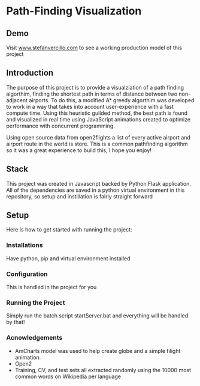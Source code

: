 # Path-Finding Visualization

## Demo
Visit www.stefanvercillo.com to see a working production model of this project

## Introduction

The purpose of this project is to provide a visualziation of a path finding algorthim, finding the shortest path in terms of distance between two non-adjacent airports. To do this, a modified A* greedy algorthim was developed to work in a way that takes into account user-experience with a fast compute time. Using this heuristic guilded method, the best path is found and visualized in real time using JavaScript animations created to optimize performance with concurrent programming.

Using open source data from open2flights a list of every active airport and airport route in the world is store. This is a common pathfinding algorithm so it was a great experience to build this, I hope you enjoy!


## Stack
This project was created in Javascript backed by Python Flask application. All of the dependencies are saved in a python virtual environment in this repository, so setup and instillation is fairly straight forward


## Setup
Here is how to get started with running the project:

### Installations
Have python, pip and virtual environment installed

### Configuration
This is handled in the project for you

### Running the Project
Simply run the batch script startServer.bat and everything will be handled by that!

### Acnowledgements
* AmCharts model was used to help create globe and a simple filight animation. 
* Open2
* Training, CV, and test sets all extracted randomly using the 10000 most common words on Wikipedia per language

